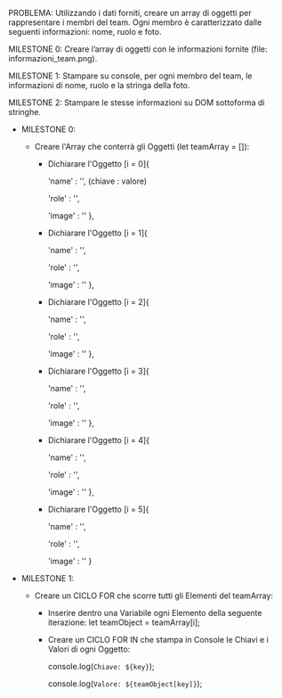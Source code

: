 PROBLEMA: 
Utilizzando i dati forniti, creare un array di oggetti per rappresentare i membri del team. Ogni membro è caratterizzato dalle seguenti informazioni: nome, ruolo e foto.

MILESTONE 0: Creare l’array di oggetti con le informazioni fornite (file: informazioni_team.png).

MILESTONE 1: Stampare su console, per ogni membro del team, le informazioni di nome, ruolo e la stringa della foto.

MILESTONE 2: Stampare le stesse informazioni su DOM sottoforma di stringhe.


- MILESTONE 0:

    - Creare l'Array che conterrà gli Oggetti (let teamArray = []):

        - Dichiarare l'Oggetto [i = 0]{
            
            'name' : '', (chiave : valore)

            'role' : '',

            'image' : ''
        },

        - Dichiarare l'Oggetto [i = 1]{
            
            'name' : '',

            'role' : '',

            'image' : ''
        },

        - Dichiarare l'Oggetto [i = 2]{
            
            'name' : '',

            'role' : '',

            'image' : ''
        },
        
        - Dichiarare l'Oggetto [i = 3]{
            
            'name' : '',

            'role' : '',

            'image' : ''
        },

        - Dichiarare l'Oggetto [i = 4]{
            
            'name' : '',

            'role' : '',

            'image' : ''
        },

        - Dichiarare l'Oggetto [i = 5]{
            
            'name' : '',

            'role' : '',

            'image' : ''
        }



- MILESTONE 1:

    - Creare un CICLO FOR che scorre tutti gli Elementi del teamArray:

        - Inserire dentro una Variabile ogni Elemento della seguente iterazione: let teamObject = teamArray[i];

        - Creare un CICLO FOR IN che stampa in Console le Chiavi e i Valori di ogni Oggetto:

            console.log(`Chiave: ${key}`);

            console.log(`Valore: ${teamObject[key]}`);
